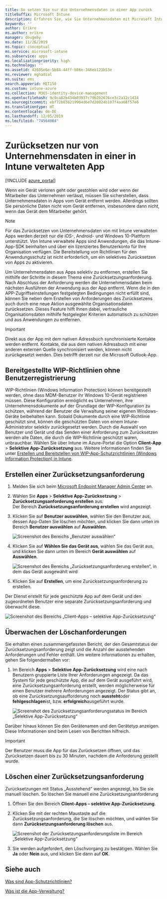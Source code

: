 ```yaml
---
title: So setzen Sie nur die Unternehmensdaten in einer App zurück
titleSuffix: Microsoft Intune
description: Erfahren Sie, wie Sie Unternehmensdaten mit Microsoft Intune selektiv in durch Intune verwalteten Apps zurücksetzen.
keywords: ''
author: Erikre
ms.author: erikre
manager: dougeby
ms.date: 11/26/2019
ms.topic: conceptual
ms.service: microsoft-intune
ms.subservice: apps
ms.localizationpriority: high
ms.technology: ''
ms.assetid: 42605e6e-5b84-44ff-b86e-346ea123b53e
ms.reviewer: mghadial
ms.suite: ems
search.appverid: MET150
ms.custom: intune-azure
ms.collection: M365-identity-device-management
ms.openlocfilehash: 9c0ca82b434b83937c7962b2676ce3c2a12c1424
ms.sourcegitcommit: ebf72b038219904d6e7d20024b107f4aa68f57e6
ms.translationtype: HT
ms.contentlocale: de-DE
ms.lasthandoff: 12/05/2019
ms.locfileid: "74564004"
---
```

# <a name="how-to-wipe-only-corporate-data-from-intune-managed-apps"></a>Zurücksetzen nur von Unternehmensdaten in einer in Intune verwalteten App

[!INCLUDE [azure_portal](../includes/azure_portal.md)]

Wenn ein Gerät verloren geht oder gestohlen wird oder wenn der Mitarbeiter das Unternehmen verlässt, müssen Sie sicherstellen, dass Unternehmensdaten in Apps vom Gerät entfernt werden. Allerdings sollten Sie persönliche Daten nicht vom Gerät entfernen, insbesondere dann nicht, wenn das Gerät dem Mitarbeiter gehört.

>[!NOTE]
> Für das Zurücksetzen von Unternehmensdaten von mit Intune verwalteten Apps werden derzeit nur die iOS-, Android- und Windows 10-Plattform unterstützt. Von Intune verwaltete Apps sind Anwendungen, die das Intune-App-SDK beinhalten und über ein lizenziertes Benutzerkonto für Ihre Organisation verfügen. Die Bereitstellung von Richtlinien für den Anwendungsschutz ist nicht erforderlich, um ein selektives Zurücksetzen von Apps zu aktivieren.

Um Unternehmensdaten aus Apps selektiv zu entfernen, erstellen Sie mithilfe der Schritte in diesem Thema eine Zurücksetzungsanforderung. Nach Abschluss der Anforderung werden die Unternehmensdaten beim nächsten Ausführen der Anwendung aus der App entfernt. Wenn die in den APP-Zugriffseinstellungen festgelegten Bedingungen nicht erfüllt sind, können Sie neben dem Erstellen von Anforderungen des Zurücksetzens auch durch eine neue Aktion ausgewählte Organisationsdaten zurücksetzen. Dieses Feature hilft Ihnen dabei, vertrauliche Organisationsdaten mithilfe festgelegter Kriterien automatisch zu schützen und aus Anwendungen zu entfernen.

>[!IMPORTANT]
> Direkt aus der App mit dem nativen Adressbuch synchronisierte Kontakte werden entfernt. Kontakte, die aus dem nativen Adressbuch mit einer anderen externen Quelle synchronisiert werden, können nicht zurückgesetzt werden. Dies betrifft derzeit nur die Microsoft Outlook-App.

## <a name="deployed-wip-policies-without-user-enrollment"></a>Bereitgestellte WIP-Richtlinien ohne Benutzerregistrierung
WIP-Richtlinien (Windows Information Protection) können bereitgestellt werden, ohne dass MDM-Benutzer ihr Windows 10-Gerät registrieren müssen. Diese Konfiguration ermöglicht es Unternehmen, ihre Unternehmensdokumente auf der Grundlage der WIP-Konfiguration zu schützen, während der Benutzer die Verwaltung seiner eigenen Windows-Geräte beibehalten kann. Sobald Dokumente durch eine WIP-Richtlinie geschützt sind, können die geschützten Daten von einem Intune-Administrator selektiv zurückgesetzt werden. Durch die Auswahl von Benutzer und Gerät und das Senden einer Anforderung zum Zurücksetzen werden alle Daten, die durch die WIP-Richtlinie geschützt waren, unbrauchbar. Wählen Sie über Intune im Azure-Portal die Option **Client-App** > **Selektive App-Zurücksetzung** aus. Weitere Informationen finden Sie unter [Erstellen und Bereitstellen von WIP-App-Schutzrichtlinien (Windows Information Protection) in Intune](windows-information-protection-policy-create.md).

## <a name="create-a-wipe-request"></a>Erstellen einer Zurücksetzungsanforderung

1. Melden Sie sich beim [Microsoft Endpoint Manager Admin Center](https://go.microsoft.com/fwlink/?linkid=2109431) an.
2. Wählen Sie **Apps** > **Selektive App-Zurücksetzung** > **Zurücksetzungsanforderung erstellen** aus.<br>
   Der Bereich **Zurücksetzungsanforderung erstellen** wird angezeigt.
3. Klicken Sie auf **Benutzer auswählen**, wählen Sie den Benutzer aus, dessen App-Daten Sie löschen möchten, und klicken Sie dann unten im Bereich **Benutzer auswählen** auf **Auswählen**.

    ![Screenshot des Bereichs „Benutzer auswählen“](./media/apps-selective-wipe/apps-selective-wipe-01.png)

4. Klicken Sie auf **Wählen Sie das Gerät aus**, wählen Sie das Gerät aus, und klicken Sie dann unten im Bereich **Gerät auswählen** auf **Auswählen**.

    ![Screenshot des Bereichs „Zurücksetzungsanforderung erstellen“, in dem das Gerät ausgewählt wird](./media/apps-selective-wipe/apps-selective-wipe-02.png)

5. Klicken Sie auf **Erstellen**, um eine Zurücksetzungsanforderung zu erstellen.

Der Dienst erstellt für jede geschützte App auf dem Gerät und den zugeordneten Benutzer eine separate Zurücksetzungsanforderung und überwacht diese.

   ![Screenshot des Bereichs „Client-Apps – selektive App-Zurücksetzung“](./media/apps-selective-wipe/apps-selective-wipe-03.png)

## <a name="monitor-your-wipe-requests"></a>Überwachen der Löschanforderungen

Sie erhalten einen zusammengefassten Bericht, der den Gesamtstatus der Zurücksetzungsanforderung zeigt und die Anzahl der ausstehenden Anforderungen und Fehler enthält. Um weitere Informationen zu erhalten, gehen Sie folgendermaßen vor:

1. Im Bereich **Apps** > **Selektive App-Zurücksetzung** wird eine nach Benutzern gruppierte Liste Ihrer Anforderungen angezeigt. Da das System für jede geschützte App, die auf dem Gerät ausgeführt wird, eine Zurücksetzungsanforderung erstellt, werden möglicherweise für einen Benutzer mehrere Anforderungen angezeigt. Der Status gibt an, ob eine Zurücksetzungsaufforderung noch **aussteht**oder **fehlgeschlagen**ist, bzw. **erfolgreich**ausgeführt wurde.

    ![Screenshot des Zurücksetzungsanforderungsstatus im Bereich „Selektive App-Zurücksetzung“](./media/apps-selective-wipe/wipe-request-status-1.png)

Darüber hinaus können Sie den Gerätenamen und den Gerätetyp anzeigen. Diese Informationen sind beim Lesen von Berichten hilfreich.

>[!IMPORTANT]
> Der Benutzer muss die App für das Zurücksetzen öffnen, und das Zurücksetzen dauert bis zu 30 Minuten, nachdem die Anforderung gestellt wurde.

## <a name="delete-a-wipe-request"></a>Löschen einer Zurücksetzungsanforderung

Zurücksetzungen mit Status „Ausstehend“ werden angezeigt, bis Sie sie manuell löschen. So löschen Sie manuell eine Zurücksetzungsanforderung

1. Öffnen Sie den Bereich **Client-Apps – selektive App-Zurücksetzung**.

2. Klicken Sie mit der rechten Maustaste auf die Zurücksetzungsanforderung, die Sie löschen möchten, und wählen Sie dann **Zurücksetzungsanforderung löschen** aus.

    ![Screenshot der Zurücksetzungsanforderungsliste im Bereich „Selektive App-Zurücksetzung“](./media/apps-selective-wipe/delete-wipe-request.png)

3. Sie werden aufgefordert, den Löschvorgang zu bestätigen. Wählen Sie **Ja** oder **Nein** aus, und klicken Sie dann auf **OK**.

## <a name="see-also"></a>Siehe auch
[Was sind App-Schutzrichtlinien?](app-protection-policy.md)

[Was ist die App-Verwaltung?](app-management.md)

